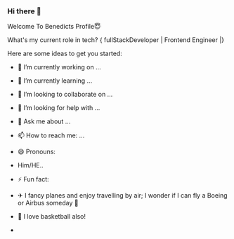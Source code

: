 ### Hi there 👋

Welcome To Benedicts Profile😇

What's my current role in tech?
   { fullStackDeveloper | Frontend Engineer |} 


Here are some ideas to get you started:

- 🔭 I’m currently working on ...
- 🌱 I’m currently learning ...
- 👯 I’m looking to collaborate on ...
- 🤔 I’m looking for help with ...
- 💬 Ask me about ...
- 📫 How to reach me: ...


- 😄 Pronouns: 
- Him/HE..


- ⚡ Fun fact: 
- ✈ I fancy planes and enjoy travelling by air; I wonder if I can fly a Boeing or Airbus someday 🤔
- 🏀 I love basketball also! 
- 
   

